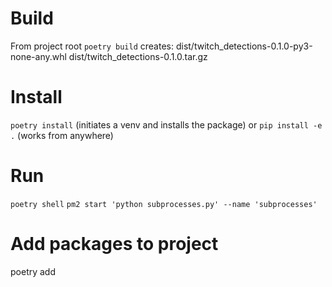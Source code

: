 # Build
From project root
`poetry build`
creates:
dist/twitch_detections-0.1.0-py3-none-any.whl
dist/twitch_detections-0.1.0.tar.gz

# Install
`poetry install` (initiates a venv and installs the package)
or
`pip install -e .` (works from anywhere)

# Run
`poetry shell`
`pm2 start 'python subprocesses.py' --name 'subprocesses'`

# Add packages to project
poetry add <packages>
